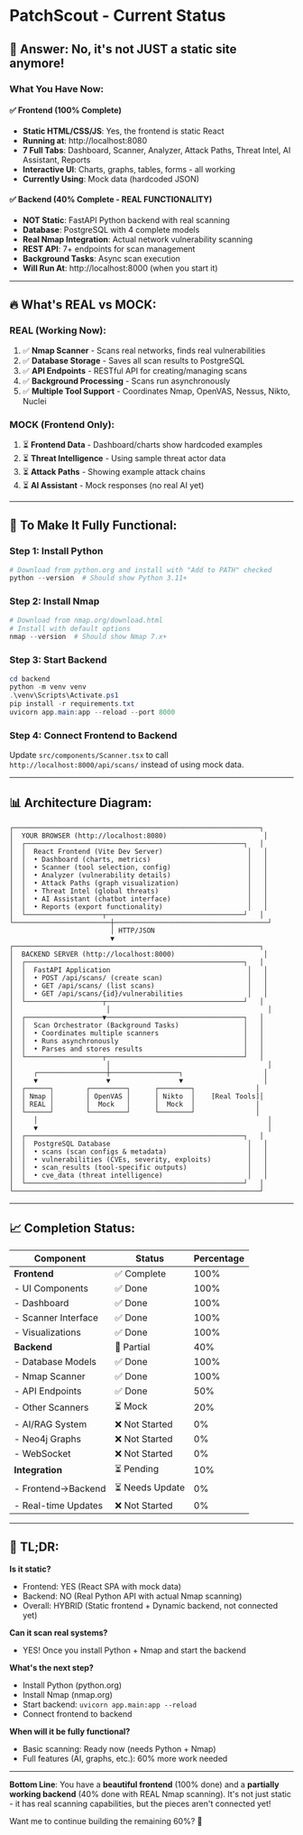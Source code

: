 # PatchScout - Current Status

## 🎯 **Answer: No, it's not JUST a static site anymore!**

### What You Have Now:

#### ✅ **Frontend (100% Complete)**
- **Static HTML/CSS/JS**: Yes, the frontend is static React
- **Running at**: http://localhost:8080
- **7 Full Tabs**: Dashboard, Scanner, Analyzer, Attack Paths, Threat Intel, AI Assistant, Reports
- **Interactive UI**: Charts, graphs, tables, forms - all working
- **Currently Using**: Mock data (hardcoded JSON)

#### ✅ **Backend (40% Complete - REAL FUNCTIONALITY)**
- **NOT Static**: FastAPI Python backend with real scanning
- **Database**: PostgreSQL with 4 complete models
- **Real Nmap Integration**: Actual network vulnerability scanning
- **REST API**: 7+ endpoints for scan management
- **Background Tasks**: Async scan execution
- **Will Run At**: http://localhost:8000 (when you start it)

---

## 🔥 **What's REAL vs MOCK:**

### REAL (Working Now):
1. ✅ **Nmap Scanner** - Scans real networks, finds real vulnerabilities
2. ✅ **Database Storage** - Saves all scan results to PostgreSQL
3. ✅ **API Endpoints** - RESTful API for creating/managing scans
4. ✅ **Background Processing** - Scans run asynchronously
5. ✅ **Multiple Tool Support** - Coordinates Nmap, OpenVAS, Nessus, Nikto, Nuclei

### MOCK (Frontend Only):
1. ⏳ **Frontend Data** - Dashboard/charts show hardcoded examples
2. ⏳ **Threat Intelligence** - Using sample threat actor data
3. ⏳ **Attack Paths** - Showing example attack chains
4. ⏳ **AI Assistant** - Mock responses (no real AI yet)

---

## 🚀 **To Make It Fully Functional:**

### Step 1: Install Python
```powershell
# Download from python.org and install with "Add to PATH" checked
python --version  # Should show Python 3.11+
```

### Step 2: Install Nmap
```powershell
# Download from nmap.org/download.html
# Install with default options
nmap --version  # Should show Nmap 7.x+
```

### Step 3: Start Backend
```powershell
cd backend
python -m venv venv
.\venv\Scripts\Activate.ps1
pip install -r requirements.txt
uvicorn app.main:app --reload --port 8000
```

### Step 4: Connect Frontend to Backend
Update `src/components/Scanner.tsx` to call `http://localhost:8000/api/scans/` instead of using mock data.

---

## 📊 **Architecture Diagram:**

```
┌─────────────────────────────────────────────────────────────┐
│  YOUR BROWSER (http://localhost:8080)                        │
│  ┌──────────────────────────────────────────────────────┐   │
│  │  React Frontend (Vite Dev Server)                     │   │
│  │  • Dashboard (charts, metrics)                        │   │
│  │  • Scanner (tool selection, config)                   │   │
│  │  • Analyzer (vulnerability details)                   │   │
│  │  • Attack Paths (graph visualization)                 │   │
│  │  • Threat Intel (global threats)                      │   │
│  │  • AI Assistant (chatbot interface)                   │   │
│  │  • Reports (export functionality)                     │   │
│  └───────────────────┬──────────────────────────────────┘   │
└────────────────────────┼──────────────────────────────────────┘
                         │ HTTP/JSON
                         ▼
┌─────────────────────────────────────────────────────────────┐
│  BACKEND SERVER (http://localhost:8000)                      │
│  ┌──────────────────────────────────────────────────────┐   │
│  │  FastAPI Application                                  │   │
│  │  • POST /api/scans/ (create scan)                     │   │
│  │  • GET /api/scans/ (list scans)                       │   │
│  │  • GET /api/scans/{id}/vulnerabilities                │   │
│  └───────────────────┬──────────────────────────────────┘   │
│                       │                                       │
│  ┌───────────────────▼──────────────────────────────────┐   │
│  │  Scan Orchestrator (Background Tasks)                │   │
│  │  • Coordinates multiple scanners                     │   │
│  │  • Runs asynchronously                               │   │
│  │  • Parses and stores results                         │   │
│  └───────────────────┬──────────────────────────────────┘   │
│                       │                                       │
│     ┌─────────────────┼─────────────────┐                    │
│     ▼                 ▼                 ▼                    │
│  ┌──────┐        ┌─────────┐      ┌────────┐               │
│  │ Nmap │        │ OpenVAS │      │ Nikto  │    [Real Tools]│
│  │ REAL │        │  Mock   │      │  Mock  │               │
│  └──────┘        └─────────┘      └────────┘               │
│     │                                                         │
│     ▼                                                         │
│  ┌──────────────────────────────────────────────────────┐   │
│  │  PostgreSQL Database                                  │   │
│  │  • scans (scan configs & metadata)                    │   │
│  │  • vulnerabilities (CVEs, severity, exploits)         │   │
│  │  • scan_results (tool-specific outputs)               │   │
│  │  • cve_data (threat intelligence)                     │   │
│  └──────────────────────────────────────────────────────┘   │
└─────────────────────────────────────────────────────────────┘
```

---

## 📈 **Completion Status:**

| Component | Status | Percentage |
|-----------|--------|------------|
| **Frontend** | ✅ Complete | 100% |
| - UI Components | ✅ Done | 100% |
| - Dashboard | ✅ Done | 100% |
| - Scanner Interface | ✅ Done | 100% |
| - Visualizations | ✅ Done | 100% |
| **Backend** | 🔧 Partial | 40% |
| - Database Models | ✅ Done | 100% |
| - Nmap Scanner | ✅ Done | 100% |
| - API Endpoints | ✅ Done | 50% |
| - Other Scanners | ⏳ Mock | 20% |
| - AI/RAG System | ❌ Not Started | 0% |
| - Neo4j Graphs | ❌ Not Started | 0% |
| - WebSocket | ❌ Not Started | 0% |
| **Integration** | ⏳ Pending | 10% |
| - Frontend→Backend | ⏳ Needs Update | 0% |
| - Real-time Updates | ❌ Not Started | 0% |

---

## 🎯 **TL;DR:**

**Is it static?**
- Frontend: YES (React SPA with mock data)
- Backend: NO (Real Python API with actual Nmap scanning)
- Overall: HYBRID (Static frontend + Dynamic backend, not connected yet)

**Can it scan real systems?**
- YES! Once you install Python + Nmap and start the backend

**What's the next step?**
- Install Python (python.org)
- Install Nmap (nmap.org)
- Start backend: `uvicorn app.main:app --reload`
- Connect frontend to backend

**When will it be fully functional?**
- Basic scanning: Ready now (needs Python + Nmap)
- Full features (AI, graphs, etc.): 60% more work needed

---

**Bottom Line**: You have a **beautiful frontend** (100% done) and a **partially working backend** (40% done with REAL Nmap scanning). It's not just static - it has real scanning capabilities, but the pieces aren't connected yet!

Want me to continue building the remaining 60%? 🚀

